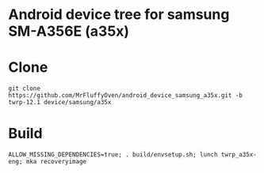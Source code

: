 # Android device tree for samsung SM-A356E (a35x)

# Clone
    git clone https://github.com/MrFluffyOven/android_device_samsung_a35x.git -b twrp-12.1 device/samsung/a35x

# Build
    ALLOW_MISSING_DEPENDENCIES=true; . build/envsetup.sh; lunch twrp_a35x-eng; mka recoveryimage
